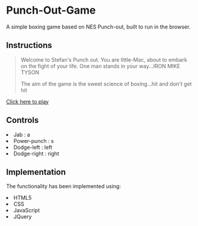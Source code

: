 # Punch-Out-Game

A simple boxing game based on NES Punch-out, built to run in the browser.

## Instructions

>Welcome to Stefan's Punch out. You are little-Mac, about to embark on the fight of your life. One man stands in your way...IRON MIKE TYSON
>
>The aim of the game is the sweet science of boxing...hit and don't get hit

[Click here to play](https://s-stefan.github.io/punch-out-game/)

## Controls

<li>Jab : a</li>
<li>Power-punch : s</li>
<li>Dodge-left : left</li>
<li>Dodge-right : right</li>

## Implementation

The functionality has been implemented using:

<li>HTML5</li>
<li>CSS</li>
<li>JavaScript</li>
<li>JQuery</li>
